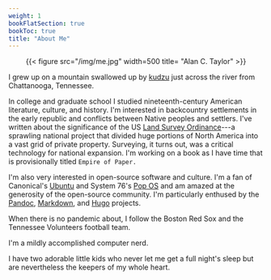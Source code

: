 ```yaml
---
weight: 1
bookFlatSection: true
bookToc: true
title: "About Me"
---
```


<div style="text-align:center">{{< figure src="/img/me.jpg" width=500 title= "Alan C. Taylor" >}}</div>

I grew up on a mountain swallowed up by [kudzu](https://en.wikipedia.org/wiki/Kudzu) just across the river from Chattanooga, Tennessee.  

In college and graduate school I studied nineteenth-century American literature, culture, and history. I'm interested in backcountry settlements in the early republic and conflicts between Native peoples and settlers. I've written about the significance of the US [Land Survey Ordinance](https://en.wikipedia.org/wiki/Public_Land_Survey_System)---a sprawling national project that divided huge portions of North America into a vast grid of private property. Surveying, it turns out, was a critical technology for national expansion. I'm working on a book as I have time that is provisionally titled `Empire of Paper.`

I'm also very interested in open-source software and culture. I'm a fan of Canonical's [Ubuntu](https://ubuntu.com) and System 76's [Pop OS](https://pop.system76.com/) and am amazed at the generosity of the open-source community. I'm particularly enthused by the [Pandoc](https://pandoc.org/), [Markdown](https://daringfireball.net/projects/markdown/syntax), and [Hugo](https://gohugo.io/) projects. 

When there is no pandemic about, I follow the Boston Red Sox and the Tennessee Volunteers football team. 

I'm a mildly accomplished computer nerd. 

I have two adorable little kids who never let me get a full night's sleep but are nevertheless the keepers of my whole heart.  

